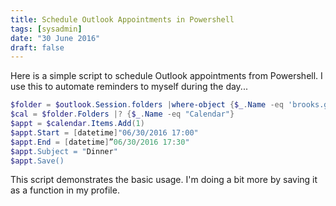 ```yaml
---
title: Schedule Outlook Appointments in Powershell
tags: [sysadmin]
date: "30 June 2016"
draft: false
---
```


Here is a simple script to schedule Outlook appointments from Powershell. I use this to automate reminders to myself during the day...

```powershell
$folder = $outlook.Session.folders |where-object {$_.Name -eq 'brooks.garrett@hpe.com'}
$cal = $folder.Folders |? {$_.Name -eq "Calendar"}
$appt = $calendar.Items.Add(1)
$appt.Start = [datetime]"06/30/2016 17:00"
$appt.End = [datetime]”06/30/2016 17:30"
$appt.Subject = "Dinner"
$appt.Save()
```

This script demonstrates the basic usage. I'm doing a bit more by saving it as a function in my profile. 
